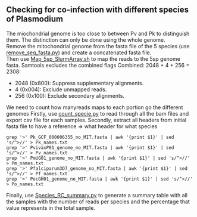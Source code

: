 ## Checking for co-infection with different species of Plasmodium

The miochondrial genome is too close to between Pv and Pk to distinguish them. The distinction can only be done using the whole genome. <br />
Remove the mitochondrial genome from the fasta file of the 5 species (use [remove_seq_fasta.py](https://github.com/Franck-Dumetz/miscellaneous/blob/main/remove_seq_fasta.py)) and create a concatenated fasta file. <br /> 
Then use [Map_5sp_SlurmArray.sh](https://github.com/Franck-Dumetz/Pv_Ethiopia/blob/main/Co-infection_multiplePlasmo/Map_5sp_SlurmArray.sh) to map the reads to the 5sp genome fasta. Samtools excludes the combined flags Combined: 2048 + 4 + 256 = 2308:
  - 2048 (0x800): Suppress supplementary alignments.
  - 4 (0x004): Exclude unmapped reads.
  - 256 (0x100): Exclude secondary alignments. <br />

We need to count how manyreads maps to each portion go the different genomes
Firstly, use [count_specie.py](https://github.com/Franck-Dumetz/Pv_Ethiopia/blob/main/Co-infection_multiplePlasmo/count_species.py) to read through all the bam files and export csv file for each samples.
Secondly, extract all headers from initial fasta file to have a reference => what header for what species
```
grep '>' Pk_GCF_000006355_no_MIT.fasta | awk '{print $1}' | sed 's/^>//' > Pk_names.txt  
grep '>' PvivaxP01_genome_no_MIT.fasta | awk '{print $1}' | sed 's/^>//' > Pv_names.txt
grep '>' PmUG01_genome_no_MIT.fasta | awk '{print $1}' | sed 's/^>//' > Pm_names.txt
grep '>' Pfalciparum3D7_genome_no_MIT.fasta | awk '{print $1}' | sed 's/^>//' > Pf_names.txt
grep '>' PocGH01_genome_no_MIT.fasta | awk '{print $1}' | sed 's/^>//' > Po_names.txt
```
Finally, use [Species_RC_summary.py](https://github.com/Franck-Dumetz/Pv_Ethiopia/blob/main/Co-infection_multiplePlasmo/Species_RC_summary.py) to generate a summary table with all the samples with the number of reads per species and the percentage that value represents in the total sample. <br />

